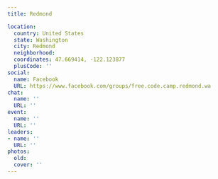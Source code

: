 ```yaml
---
title: Redmond

location:
  country: United States
  state: Washington
  city: Redmond
  neighborhood: 
  coordinates: 47.669414, -122.123877
  plusCode: ''
social:
  name: Facebook
  URL: https://www.facebook.com/groups/free.code.camp.redmond.wa
chat:
  name: ''
  URL: ''
event:
  name: ''
  URL: ''
leaders:
- name: ''
  URL: ''
photos:
  old: 
  cover: ''
---
```

